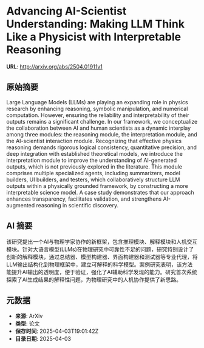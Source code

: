 # Advancing AI-Scientist Understanding: Making LLM Think Like a Physicist with Interpretable Reasoning

**URL**: http://arxiv.org/abs/2504.01911v1

## 原始摘要

Large Language Models (LLMs) are playing an expanding role in physics
research by enhancing reasoning, symbolic manipulation, and numerical
computation. However, ensuring the reliability and interpretability of their
outputs remains a significant challenge. In our framework, we conceptualize the
collaboration between AI and human scientists as a dynamic interplay among
three modules: the reasoning module, the interpretation module, and the
AI-scientist interaction module. Recognizing that effective physics reasoning
demands rigorous logical consistency, quantitative precision, and deep
integration with established theoretical models, we introduce the
interpretation module to improve the understanding of AI-generated outputs,
which is not previously explored in the literature. This module comprises
multiple specialized agents, including summarizers, model builders, UI
builders, and testers, which collaboratively structure LLM outputs within a
physically grounded framework, by constructing a more interpretable science
model. A case study demonstrates that our approach enhances transparency,
facilitates validation, and strengthens AI-augmented reasoning in scientific
discovery.


## AI 摘要

该研究提出一个AI与物理学家协作的新框架，包含推理模块、解释模块和人机交互模块。针对大语言模型(LLMs)在物理研究中可靠性不足的问题，研究特别设计了创新的解释模块，通过总结器、模型构建器、界面构建器和测试器等专业代理，将LLM输出结构化到物理框架中，建立可解释的科学模型。案例研究表明，该方法能提升AI输出的透明度，便于验证，强化了AI辅助科学发现的能力。研究首次系统探索了AI生成结果的解释性问题，为物理研究中的人机协作提供了新思路。

## 元数据

- **来源**: ArXiv
- **类型**: 论文
- **保存时间**: 2025-04-03T19:01:42Z
- **目录日期**: 2025-04-03
